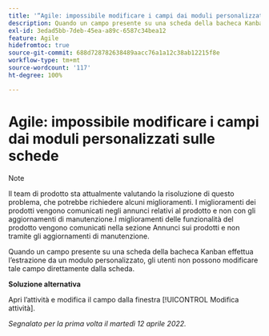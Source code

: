 ```yaml
---
title: '“Agile: impossibile modificare i campi dai moduli personalizzati sulle schede”'
description: Quando un campo presente su una scheda della bacheca Kanban effettua l’estrazione da un modulo personalizzato, gli utenti non possono modificare tale campo direttamente dalla scheda.
exl-id: 3edad5bb-7deb-45ea-a89c-6587c34bea12
feature: Agile
hidefromtoc: true
source-git-commit: 688d728782638489aacc76a1a12c38ab12215f8e
workflow-type: tm+mt
source-wordcount: '117'
ht-degree: 100%

---
```


# Agile: impossibile modificare i campi dai moduli personalizzati sulle schede

>[!NOTE]
>
>Il team di prodotto sta attualmente valutando la risoluzione di questo problema, che potrebbe richiedere alcuni miglioramenti. I miglioramenti dei prodotti vengono comunicati negli annunci relativi al prodotto e non con gli aggiornamenti di manutenzione.I miglioramenti delle funzionalità del prodotto vengono comunicati nella sezione Annunci sui prodotti e non tramite gli aggiornamenti di manutenzione.

Quando un campo presente su una scheda della bacheca Kanban effettua l’estrazione da un modulo personalizzato, gli utenti non possono modificare tale campo direttamente dalla scheda.

**Soluzione alternativa**

Apri l’attività e modifica il campo dalla finestra [!UICONTROL Modifica attività].

_Segnalato per la prima volta il martedì 12 aprile 2022._
